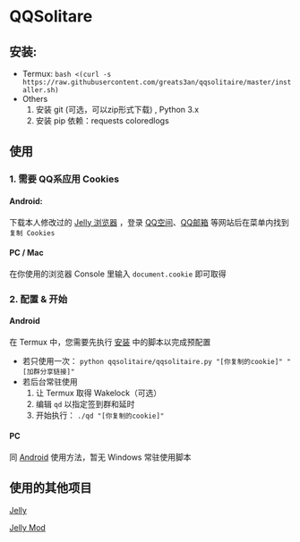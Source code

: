 # QQSolitare
## 安装:
- Termux:
	`bash <(curl -s https://raw.githubusercontent.com/greats3an/qqsolitaire/master/installer.sh)`
- Others
	1. 安装 git (可选，可以zip形式下载) , Python 3.x
	2. 安装 pip 依赖：requests coloredlogs

## 使用
### 1. 需要 QQ系应用 Cookies
#### Android:
下载本人修改过的 [Jelly 浏览器](https://github.com/greats3an/qqsolitaire/blob/master/jellybrowser.apk?raw=true "Jelly 浏览器") ，登录 [QQ空间](https://qzone.qq.com/ "QQ空间")、[QQ邮箱](https://mail.qq.com/ "QQ邮箱") 等网站后在菜单内找到 `复制 Cookies`
#### PC / Mac
在你使用的浏览器 Console 里输入 `document.cookie` 即可取得
### 2. 配置 & 开始
#### Android
在 Termux 中，您需要先执行 [安装](##安装) 中的脚本以完成预配置
-	若只使用一次：
	    `python qqsolitaire/qqsolitaire.py "[你复制的cookie]" "[加群分享链接]"`
-	若后台常驻使用
	1.	让 Termux 取得 Wakelock（可选）
	2.	编辑 `qd` 以指定签到群和延时
	3.	开始执行：
	    `./qd "[你复制的cookie]"`
				
#### PC
同 [Android](####Android) 使用方法，暂无 Windows 常驻使用脚本

## 使用的其他项目
[Jelly](https://github.com/LineageOS/android_packages_apps_Jelly)

[Jelly Mod](https://github.com/greats3an/android_packages_apps_Jelly)

